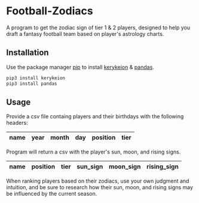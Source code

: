 # Football-Zodiacs
A program to get the zodiac sign of tier 1 &amp; 2 players, designed to help you draft a fantasy football team based on player's astrology charts.

## Installation

Use the package manager [pip](https://pip.pypa.io/en/stable/) to install [kerykeion](https://pypi.org/project/kerykeion/) & [pandas](https://pandas.pydata.org/).

```bash
pip3 install kerykeion
pip3 install pandas
```

## Usage
Provide a csv file containg players and their birthdays with the following headers:

| name | year | month | day | position | tier |
|------|------|-------|-----|----------|------|


Program will return a csv with the player's sun, moon, and rising signs.

| name | position | tier | sun_sign | moon_sign | rising_sign |
|------|----------|------|----------|-----------|-------------|

When ranking players based on their zodiacs, use your own judgment and intuition, and be sure to research how their sun, moon, and rising signs may be influenced by the current season.
